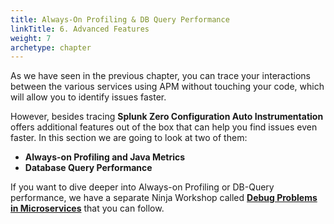 ```yaml
---
title: Always-On Profiling & DB Query Performance
linkTitle: 6. Advanced Features
weight: 7
archetype: chapter
---
```


As we have seen in the previous chapter, you can trace your interactions between the various services using APM without touching your code, which will allow you to identify issues faster.

However, besides tracing **Splunk Zero Configuration Auto Instrumentation** offers additional features out of the box that can help you find issues even faster. In this section we are going to look at two of them:

- **Always-on Profiling and Java Metrics**
- **Database Query Performance**

If you want to dive deeper into Always-on Profiling or DB-Query performance, we have a separate Ninja Workshop called [**Debug Problems in Microservices**](/en/scenarios/debug_problems/) that you can follow.
